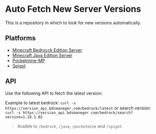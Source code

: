 # Auto Fetch New Server Versions

This is a repository in which to look for new versions automatically.

## Platforms

- [Minecraft Bedrocck Edition Server](https://www.minecraft.net/en-us/download/server/bedrock)
- [Minecraft Java Edition Server](https://www.minecraft.net/en-us/download/server)
- [Pocketmine-MP](https://pmmp.io/)
- [Spigot](https://www.spigotmc.org/)

## API

Use the following API to fetch the latest version:

Example to latest bedrock: `curl -s https://version_api.bdsmaneger.com/bedrock/latest` or search version: `curl -s https://version_api.bdsmaneger.com/bedrock/search?version=1.18.1.02`

> Avaible to `/bedrock`, `/java`, `/pocketmine` and `/spigot`.